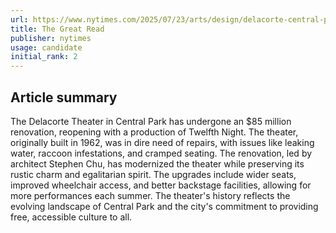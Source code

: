 ```yaml
---
url: https://www.nytimes.com/2025/07/23/arts/design/delacorte-central-park-shakespeare.html
title: The Great Read
publisher: nytimes
usage: candidate
initial_rank: 2
---
```

## Article summary
The Delacorte Theater in Central Park has undergone an $85 million renovation, reopening with a production of Twelfth Night. The theater, originally built in 1962, was in dire need of repairs, with issues like leaking water, raccoon infestations, and cramped seating. The renovation, led by architect Stephen Chu, has modernized the theater while preserving its rustic charm and egalitarian spirit. The upgrades include wider seats, improved wheelchair access, and better backstage facilities, allowing for more performances each summer. The theater's history reflects the evolving landscape of Central Park and the city's commitment to providing free, accessible culture to all.
